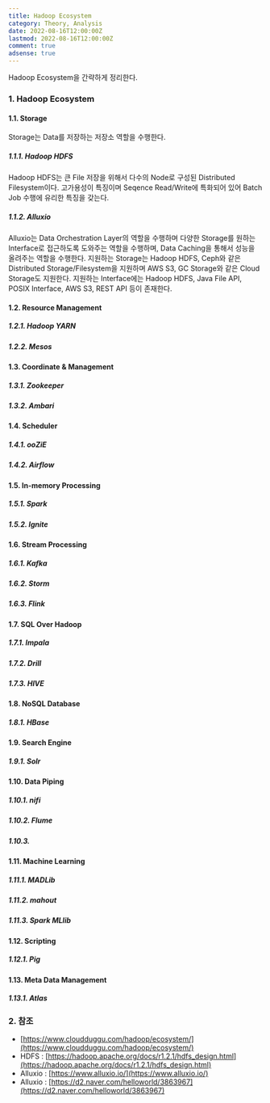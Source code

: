 ```yaml
---
title: Hadoop Ecosystem
category: Theory, Analysis
date: 2022-08-16T12:00:00Z
lastmod: 2022-08-16T12:00:00Z
comment: true
adsense: true
---
```


Hadoop Ecosystem을 간략하게 정리한다.

### 1. Hadoop Ecosystem

#### 1.1. Storage

Storage는 Data를 저장하는 저장소 역할을 수행한다.

##### 1.1.1. Hadoop HDFS

Hadoop HDFS는 큰 File 저장을 위해서 다수의 Node로 구성된 Distributed Filesystem이다. 고가용성이 특징이며 Seqence Read/Write에 특화되어 있어 Batch Job 수행에 유리한 특징을 갖는다.

##### 1.1.2. Alluxio

Alluxio는 Data Orchestration Layer의 역할을 수행하며 다양한 Storage를 원하는 Interface로 접근하도록 도와주는 역할을 수행하며, Data Caching을 통해서 성능을 올려주는 역할을 수행한다. 지원하는 Storage는 Hadoop HDFS, Ceph와 같은 Distributed Storage/Filesystem을 지원하며 AWS S3, GC Storage와 같은 Cloud Storage도 지원한다. 지원하는 Interface에는 Hadoop HDFS, Java File API, POSIX Interface, AWS S3, REST API 등이 존재한다.

#### 1.2. Resource Management

##### 1.2.1. Hadoop YARN

##### 1.2.2. Mesos

#### 1.3. Coordinate & Management

##### 1.3.1. Zookeeper

##### 1.3.2. Ambari

#### 1.4. Scheduler

##### 1.4.1. ooZiE

##### 1.4.2. Airflow

#### 1.5. In-memory Processing

##### 1.5.1. Spark

##### 1.5.2. Ignite

#### 1.6. Stream Processing

##### 1.6.1. Kafka

##### 1.6.2. Storm

##### 1.6.3. Flink

#### 1.7. SQL Over Hadoop

##### 1.7.1. Impala

##### 1.7.2. Drill

##### 1.7.3. HIVE

#### 1.8. NoSQL Database

##### 1.8.1. HBase

#### 1.9. Search Engine

##### 1.9.1. Solr

#### 1.10. Data Piping

##### 1.10.1. nifi

##### 1.10.2. Flume

##### 1.10.3. 

#### 1.11. Machine Learning

##### 1.11.1. MADLib

##### 1.11.2. mahout

##### 1.11.3. Spark MLlib

#### 1.12. Scripting

##### 1.12.1. Pig

#### 1.13. Meta Data Management

##### 1.13.1. Atlas

### 2. 참조

* [https://www.cloudduggu.com/hadoop/ecosystem/](https://www.cloudduggu.com/hadoop/ecosystem/)
* HDFS : [https://hadoop.apache.org/docs/r1.2.1/hdfs_design.html](https://hadoop.apache.org/docs/r1.2.1/hdfs_design.html)
* Alluxio : [https://www.alluxio.io/](https://www.alluxio.io/)
* Alluxio : [https://d2.naver.com/helloworld/3863967](https://d2.naver.com/helloworld/3863967)